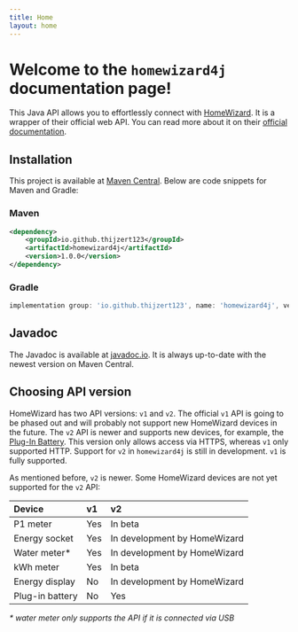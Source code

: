 ```yaml
---
title: Home
layout: home
---
```


# Welcome to the `homewizard4j` documentation page!
This Java API allows you to effortlessly connect with [HomeWizard](https://www.homewizard.com).
It is a wrapper of their official web API. You can read more about it on their
[official documentation](https://api-documentation.homewizard.com).

## Installation
This project is available at [Maven Central](https://central.sonatype.com/artifact/io.github.thijzert123/homewizard4j).
Below are code snippets for Maven and Gradle:

### Maven
```xml
<dependency>
    <groupId>io.github.thijzert123</groupId>
    <artifactId>homewizard4j</artifactId>
    <version>1.0.0</version>
</dependency>
```

### Gradle
```gradle
implementation group: 'io.github.thijzert123', name: 'homewizard4j', version: '1.0.0'
```

## Javadoc
The Javadoc is available at [javadoc.io](https://javadoc.io/doc/io.github.thijzert123/homewizard4j).
It is always up-to-date with the newest version on Maven Central.

## Choosing API version
HomeWizard has two API versions: `v1` and `v2`. The official `v1` API is going to be phased out and will probably not
support new HomeWizard devices in the future. The `v2` API is newer and supports new devices, for example,
the [Plug-In Battery](https://www.homewizard.com/plug-in-battery). This version only allows access via HTTPS,
whereas `v1` only supported HTTP. Support for `v2` in `homewizard4j` is still in development. `v1` is fully supported.

As mentioned before, `v2` is newer. Some HomeWizard devices are not yet supported for the `v2` API:

| Device          | v1  | v2                           |
|:----------------|:----|:-----------------------------|
| P1 meter        | Yes | In beta                      |
| Energy socket   | Yes | In development by HomeWizard |
| Water meter*    | Yes | In development by HomeWizard |
| kWh meter       | Yes | In beta                      |
| Energy display  | No  | In development by HomeWizard |
| Plug-in battery | No  | Yes                          |

_* water meter only supports the API if it is connected via USB_